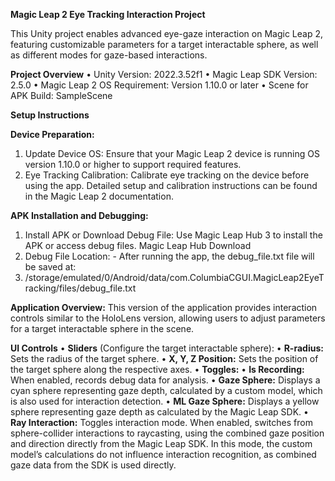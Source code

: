 **Magic Leap 2 Eye Tracking Interaction Project**

This Unity project enables advanced eye-gaze interaction on Magic Leap 2, featuring customizable parameters for a target interactable sphere, as well as different modes for gaze-based interactions.

**Project Overview**
•	Unity Version: 2022.3.52f1
•	Magic Leap SDK Version: 2.5.0
•	Magic Leap 2 OS Requirement: Version 1.10.0 or later
•	Scene for APK Build: SampleScene

**Setup Instructions**

**Device Preparation:**
1.	Update Device OS: Ensure that your Magic Leap 2 device is running OS version 1.10.0 or higher to support required features.
2.	Eye Tracking Calibration: Calibrate eye tracking on the device before using the app. Detailed setup and calibration instructions can be found in the Magic Leap 2 documentation.

**APK Installation and Debugging:**
1.	Install APK or Download Debug File: Use Magic Leap Hub 3 to install the APK or access debug files. Magic Leap Hub Download
2.	Debug File Location: - After running the app, the debug_file.txt file will be saved at:
3.	/storage/emulated/0/Android/data/com.ColumbiaCGUI.MagicLeap2EyeTracking/files/debug_file.txt

**Application Overview:**
This version of the application provides interaction controls similar to the HoloLens version, allowing users to adjust parameters for a target interactable sphere in the scene.

**UI Controls**
•	**Sliders** (Configure the target interactable sphere):
    •	**R-radius:** Sets the radius of the target sphere.
    •	**X, Y, Z Position:** Sets the position of the target sphere along the respective axes.
•	**Toggles:**
    •	**Is Recording:** When enabled, records debug data for analysis.
    •	**Gaze Sphere:** Displays a cyan sphere representing gaze depth, calculated by a custom model, which is also used for interaction detection.
    •	**ML Gaze Sphere:** Displays a yellow sphere representing gaze depth as calculated by the Magic Leap SDK.
    •	**Ray Interaction:** Toggles interaction mode. When enabled, switches from sphere-collider interactions to raycasting, using the combined gaze position and direction directly from the Magic Leap SDK. In this mode, the custom model’s calculations do not influence interaction recognition, as combined gaze data from the SDK is used directly.
